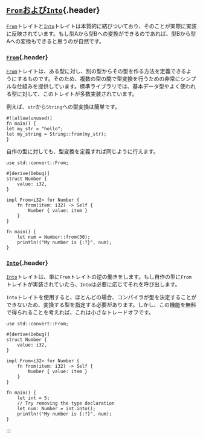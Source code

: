 ## [`From`および`Into`](#fromおよびinto){.header}

[`From`](https://doc.rust-lang.org/std/convert/trait.From.html)トレイトと[`Into`](https://doc.rust-lang.org/std/convert/trait.Into.html)トレイトは本質的に結びついており、そのことが実際に実装に反映されています。もし型Aから型Bへの変換ができるのであれば、型Bから型Aへの変換もできると思うのが自然です。

### [`From`](#from){.header}

[`From`](https://doc.rust-lang.org/std/convert/trait.From.html)トレイトは、ある型に対し、別の型からその型を作る方法を定義できるようにするものです。そのため、複数の型の間で型変換を行うための非常にシンプルな仕組みを提供しています。標準ライブラリでは、基本データ型やよく使われる型に対して、このトレイトが多数実装されています。

例えば、`str`から`String`への型変換は簡単です。

    #![allow(unused)]
    fn main() {
    let my_str = "hello";
    let my_string = String::from(my_str);
    }

自作の型に対しても、型変換を定義すれば同じように行えます。

    use std::convert::From;

    #[derive(Debug)]
    struct Number {
        value: i32,
    }

    impl From<i32> for Number {
        fn from(item: i32) -> Self {
            Number { value: item }
        }
    }

    fn main() {
        let num = Number::from(30);
        println!("My number is {:?}", num);
    }

### [`Into`](#into){.header}

[`Into`](https://doc.rust-lang.org/std/convert/trait.Into.html)トレイトは、単に`From`トレイトの逆の働きをします。もし自作の型に`From`トレイトが実装されていたら、`Into`は必要に応じてそれを呼び出します。

`Into`トレイトを使用すると、ほとんどの場合、コンパイラが型を決定することができないため、変換する型を指定する必要があります。しかし、この機能を無料で得られることを考えれば、これは小さなトレードオフです。

    use std::convert::From;

    #[derive(Debug)]
    struct Number {
        value: i32,
    }

    impl From<i32> for Number {
        fn from(item: i32) -> Self {
            Number { value: item }
        }
    }

    fn main() {
        let int = 5;
        // Try removing the type declaration
        let num: Number = int.into();
        println!("My number is {:?}", num);
    }
:::

